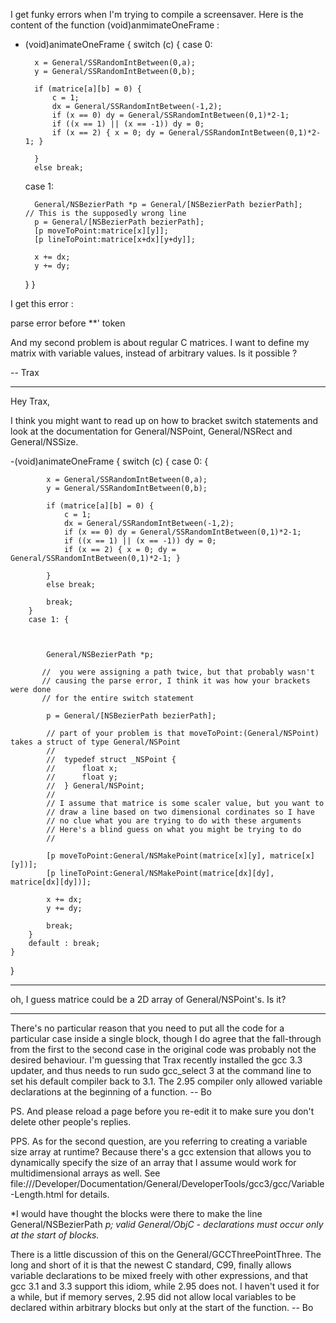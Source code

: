 I get funky errors when I'm trying to compile a screensaver. Here is the content of the function (void)anmimateOneFrame :
    
- (void)animateOneFrame
{
    switch (c) {
    case 0:
        
        x = General/SSRandomIntBetween(0,a);
        y = General/SSRandomIntBetween(0,b);
        
        if (matrice[a][b] = 0) {
            c = 1;
            dx = General/SSRandomIntBetween(-1,2);
            if (x == 0) dy = General/SSRandomIntBetween(0,1)*2-1;
            if ((x == 1) || (x == -1)) dy = 0;
            if (x == 2) { x = 0; dy = General/SSRandomIntBetween(0,1)*2-1; }
            
        }
        else break;
    
    case 1:
        
        General/NSBezierPath *p = General/[NSBezierPath bezierPath];    // This is the supposedly wrong line
        p = General/[NSBezierPath bezierPath];
        [p moveToPoint:matrice[x][y]];
        [p lineToPoint:matrice[x+dx][y+dy]];
        
        x += dx;
        y += dy;
        
        
        
    }
}


I get this error :
    
parse error before **' token


And my second problem is about regular C matrices. I want to define my matrix with variable values, instead of arbitrary values. Is it possible ?

-- Trax

----
Hey Trax,

I think you might want to read up on how to bracket switch statements and look at the documentation for General/NSPoint, General/NSRect and General/NSSize.

    
-(void)animateOneFrame
{
    switch (c) {
        case 0: {
            
            x = General/SSRandomIntBetween(0,a);
            y = General/SSRandomIntBetween(0,b);
            
            if (matrice[a][b] = 0) {
                c = 1;
                dx = General/SSRandomIntBetween(-1,2);
                if (x == 0) dy = General/SSRandomIntBetween(0,1)*2-1;
                if ((x == 1) || (x == -1)) dy = 0;
                if (x == 2) { x = 0; dy = General/SSRandomIntBetween(0,1)*2-1; }
                
            }
            else break;
            
            break;
        }
        case 1: {
            


            General/NSBezierPath *p;    

           //  you were assigning a path twice, but that probably wasn't 
           // causing the parse error, I think it was how your brackets were done 
           // for the entire switch statement

            p = General/[NSBezierPath bezierPath];
            
            // part of your problem is that moveToPoint:(General/NSPoint) takes a struct of type General/NSPoint
            //
            //	typedef struct _NSPoint {
            //	    float x;
            //	    float y;
            //	} General/NSPoint;
            // 
            // I assume that matrice is some scaler value, but you want to 
            // draw a line based on two dimensional cordinates so I have
            // no clue what you are trying to do with these arguments
            // Here's a blind guess on what you might be trying to do
            //
            
            [p moveToPoint:General/NSMakePoint(matrice[x][y], matrice[x][y])];
            [p lineToPoint:General/NSMakePoint(matrice[dx][dy], matrice[dx][dy])];
            
            x += dx;
            y += dy;
            
            break;
        }
        default : break;
    }
}


----

oh, I guess matrice could be a 2D array of General/NSPoint's. Is it?

----

There's no particular reason that you need to put all the code for a particular case inside a single block, though I do agree that the fall-through from the first to the second case in the original code was probably not the desired behaviour.  I'm guessing that Trax recently installed the gcc 3.3 updater, and thus needs to run     sudo gcc_select 3 at the command line to set his default compiler back to 3.1.  The 2.95 compiler only allowed variable declarations at the beginning of a function. -- Bo

PS.  And please reload a page before you re-edit it to make sure you don't delete other people's replies.

PPS.  As for the second question, are you referring to creating a variable size array at runtime?  Because there's a gcc extension that allows you to dynamically specify the size of an array that I assume would work for multidimensional arrays as well.  See  file:///Developer/Documentation/General/DeveloperTools/gcc3/gcc/Variable-Length.html for details.

*I would have thought the blocks were there to make the line     General/NSBezierPath *p; valid General/ObjC - declarations must occur only at the start of blocks.*

There is a little discussion of this on the General/GCCThreePointThree.  The long and short of it is that the newest C standard, C99, finally allows variable declarations to be mixed freely with other expressions, and that gcc 3.1 and 3.3 support this idiom, while 2.95 does not.  I haven't used it for a while, but if memory serves, 2.95 did not allow local variables to be declared within arbitrary blocks but only at the start of the function.  -- Bo